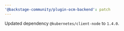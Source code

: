```yaml
---
'@backstage-community/plugin-ocm-backend': patch
---
```


Updated dependency `@kubernetes/client-node` to `1.4.0`.
